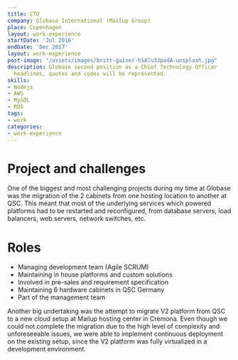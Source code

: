 ```yaml
---
title: CTO
company: Globase International (Mailup Group)
place: Copenhagen
layout: work-experience
startDate: 'Jul 2016'
endDate: 'Dec 2017'
layout: work-experience
post-image: "/assets/images/britt-gaiser-hSAlu33padA-unsplash.jpg"
description: Globase second position as a Chief Technology Officer
  headlines, quotes and codes will be represented.
skills:
- Nodejs
- AWS
- MySQL
- RDS
tags:
- work
categories:
- work-experience
---
```


# Project and challenges
One of the biggest and most challenging projects during my time at Globase was the migration of the 2 cabinets from one hosting location to another at QSC. This meant that most of the underlying services which powered platforms had to be restarted and reconfigured, from database servers, load balancers, web servers, network switches, etc.

# Roles
* Managing development team (Agile SCRUM)
* Maintaining in house platforms and custom solutions
* Involved in pre-sales and requirement specification
* Maintaining 6 hardware cabinets in QSC Germany
* Part of the management team

    
Another big undertaking was the attempt to migrate V2 platform from QSC  to a new cloud setup at Mailup hosting center in Cremona. Even though we could not complete the migration due to the high level of complexity and unforeseeable issues, we were able to implement continuous deployment on the existing setup, since the V2 platform was fully virtualized in a development environment.


